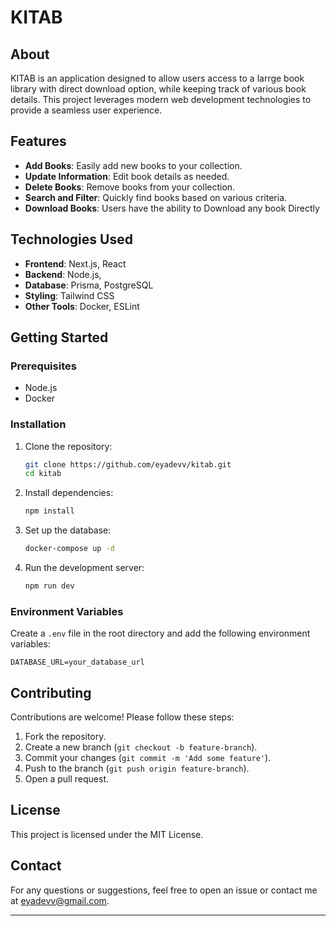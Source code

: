 # KITAB

## About
KITAB is an application designed to allow users access to a larrge book library with direct download option, while keeping track of various book details. This project leverages modern web development technologies to provide a seamless user experience.

## Features
- **Add Books**: Easily add new books to your collection.
- **Update Information**: Edit book details as needed.
- **Delete Books**: Remove books from your collection.
- **Search and Filter**: Quickly find books based on various criteria.
- **Download Books**: Users have the ability to Download any book Directly

## Technologies Used
- **Frontend**: Next.js, React
- **Backend**: Node.js,
- **Database**: Prisma, PostgreSQL
- **Styling**: Tailwind CSS
- **Other Tools**: Docker, ESLint

## Getting Started

### Prerequisites
- Node.js
- Docker

### Installation
1. Clone the repository:
   ```bash
   git clone https://github.com/eyadevv/kitab.git
   cd kitab
   ```

2. Install dependencies:
   ```bash
   npm install
   ```

3. Set up the database:
   ```bash
   docker-compose up -d
   ```

4. Run the development server:
   ```bash
   npm run dev
   ```

### Environment Variables
Create a `.env` file in the root directory and add the following environment variables:
```
DATABASE_URL=your_database_url
```

## Contributing
Contributions are welcome! Please follow these steps:
1. Fork the repository.
2. Create a new branch (`git checkout -b feature-branch`).
3. Commit your changes (`git commit -m 'Add some feature'`).
4. Push to the branch (`git push origin feature-branch`).
5. Open a pull request.

## License
This project is licensed under the MIT License.

## Contact
For any questions or suggestions, feel free to open an issue or contact me at [eyadevv@gmail.com](mailto:eyadevv@gmail.com).

---

